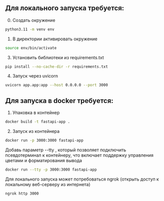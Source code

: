 ## Для локального запуска требуется:

0) Создать окружение
```bash
python3.11 -m venv env
```
1) В директории активировать окружение
```bash
source env/bin/activate
```
3) Установить библиотеки из requirements.txt
```bash
pip install --no-cache-dir -r requirements.txt
```
4) Запуск через uvicorn
```bash
uvicorn app.app:app --host 0.0.0.0 --port 3000
```


## Для запуска в docker требуется:

1) Упаковка в контейнер
```bash
docker build -t fastapi-app .
```
2) Запуск из контейнера
```bash
docker run -p 3000:3000 fastapi-app
```
Добавь параметр --tty , который позволяет подключить псевдотерминал к контейнеру, что включает поддержку управления цветами и форматирования вывода
```bash
docker run --tty -p 3000:3000 fastapi-app
```

Для локального запуска может потребоваться ngrok 
(открыть доступ к локальному веб-серверу из интернета)
```bash
ngrok http 3000
```